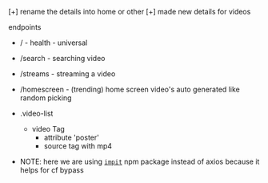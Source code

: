 

[+] rename the details into home or other
[+] made new details for videos


endpoints

- / - health - universal
- /search - searching video
- /streams - streaming a video
- /homescreen - (trending) home screen video's auto generated like random picking

- .video-list
  - video Tag
    - attribute 'poster'
    - source tag with mp4

- NOTE: here we are using [`impit`](https://www.npmjs.com/package/impit/v/0.1.1) npm package instead of axios because it helps for cf bypass
